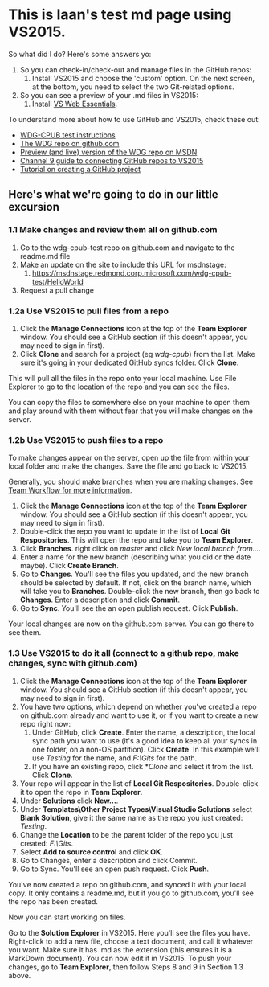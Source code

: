 # This is Iaan's test md page using VS2015.

So what did I do? Here's some answers yo:

1. So you can check-in/check-out and manage files in the GitHub repos:
    1. Install VS2015 and choose the 'custom' option. On the next screen, at the bottom, you need to select the two Git-related options.
2. So you can see a preview of your .md files in VS2015: 
    1. Install [VS Web Essentials](http://vswebessentials.com/download "Link to download the latest Web Essentials version - you can also search for it in the extensions manager in VS").


To understand more about how to use GitHub and VS2015, check these out:

- [WDG-CPUB test instructions](https://msdnstage.redmond.corp.microsoft.com/wdg-cpub-test/HelloWorld)
- [The WDG repo on github.com](https://github.com/Microsoft/wdg-cpub-test/tree/master/wdg-cpub-test)
- [Preview (and live) version of the WDG repo on MSDN](https://msdnstage.redmond.corp.microsoft.com/wdg-cpub-test/HelloWorld)
- [Channel 9 guide to connecting GitHub repos to VS2015](https://channel9.msdn.com/Series/ConnectOn-Demand/217 )
- [Tutorial on creating a GitHub project](https://guides.github.com/activities/hello-world/ )

## Here's what we're going to do in our little excursion

### 1.1 Make changes and review them all on github.com

1. Go to the wdg-cpub-test repo on github.com and navigate to the readme.md file
2. Make an update on the site to include this URL for msdnstage:
    1. https://msdnstage.redmond.corp.microsoft.com/wdg-cpub-test/HelloWorld
3. Request a pull change

### 1.2a Use VS2015 to pull files from a repo

1. Click the **Manage Connections** icon at the top of the **Team Explorer** window. You should see a GitHub section  (if this doesn't appear, you may need to sign in first). 
2. Click **Clone** and search for a project (eg *wdg-cpub*) from the list. Make sure it's going in your dedicated GitHub syncs folder. Click **Clone**.

This will pull all the files in the repo onto your local machine. Use File Explorer to go to the location of the repo and you can see the files. 

You can copy the files to somewhere else on your machine to open them and play around with them without fear that you will make changes on the server.

### 1.2b Use VS2015 to push files to a repo

To make changes appear on the server, open up the file from within your local folder and make the changes. Save the file and go back to VS2015.

Generally, you should make branches when you are making changes. See [Team Workflow for more information](https://msdnstage.redmond.corp.microsoft.com/en-us/wdg-cpub-test/tedhudek/workflow).

1. Click the **Manage Connections** icon at the top of the **Team Explorer** window. You should see a GitHub section  (if this doesn't appear, you may need to sign in first). 
2. Double-click the repo you want to update in the list of **Local Git Respositories**. This will open the repo and take you to **Team Explorer**.
3. Click **Branches**. right click on *master* and click *New local branch from...*.
4. Enter a name for the new branch (describing what you did or the date maybe). Click **Create Branch**.
5. Go to **Changes**. You'll see the files you updated, and the new branch should be selected by default. If not, click on the branch name, which will take you to **Branches**. Double-click the new branch, then go back to **Changes**. Enter a description and click **Commit**.
4. Go to **Sync**. You'll see the an open publish request. Click **Publish**. 

Your local changes are now on the github.com server. You can go there to see them.

### 1.3 Use VS2015 to do it all (connect to a github repo, make changes, sync with github.com)

1. Click the **Manage Connections** icon at the top of the **Team Explorer** window. You should see a GitHub section  (if this doesn't appear, you may need to sign in first). 
2. You have two options, which depend on whether you've created a repo on github.com already and want to use it, or if you want to create a new repo right now:
    1. Under GitHub, click **Create**. Enter the name, a description, the local sync path you want to use (it's a good idea to keep all your syncs in one folder, on a non-OS partition). Click **Create**. In this example we'll use *Testing* for the name, and *F:\Gits* for the path.
    2. If you have an existing repo, click **Clone* and select it from the list. Click **Clone**.
3. Your repo will appear in the list of **Local Git Respositories**. Double-click it to open the repo in **Team Explorer**.
4. Under **Solutions** click **New...**.
5. Under **Templates\Other Project Types\Visual Studio Solutions** select <b>Blank Solution</b>, give it the same name as the repo you just created: *Testing*.
6. Change the **Location** to be the parent folder of the repo you just created: *F:\Gits*. 
7. Select **Add to source control** and click <b>OK</b>.
8. Go to Changes, enter a description and click Commit.
9. Go to Sync. You'll see an open push request. Click **Push**. 

You've now created a repo on github.com, and synced it with your local copy. It only contains a readme.md, but if you go to github.com, you'll see the repo has been created.

Now you can start working on files. 

Go to the **Solution Explorer** in VS2015. Here you'll see the files you have. Right-click to add a new file, choose a text document, and call it whatever you want. Make sure it has .md as the extension (this ensures it is a MarkDown document).
You can now edit it in VS2015. To push your changes, go to **Team Explorer**, then follow Steps 8 and 9 in Section 1.3 above.

<!--HONumber=Jun16_HO1-->


